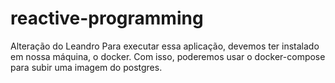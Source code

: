 # reactive-programming
Alteração do Leandro
Para executar essa aplicação, devemos ter instalado em nossa máquina, o docker.
Com isso, poderemos usar o docker-compose para subir uma imagem do postgres.
